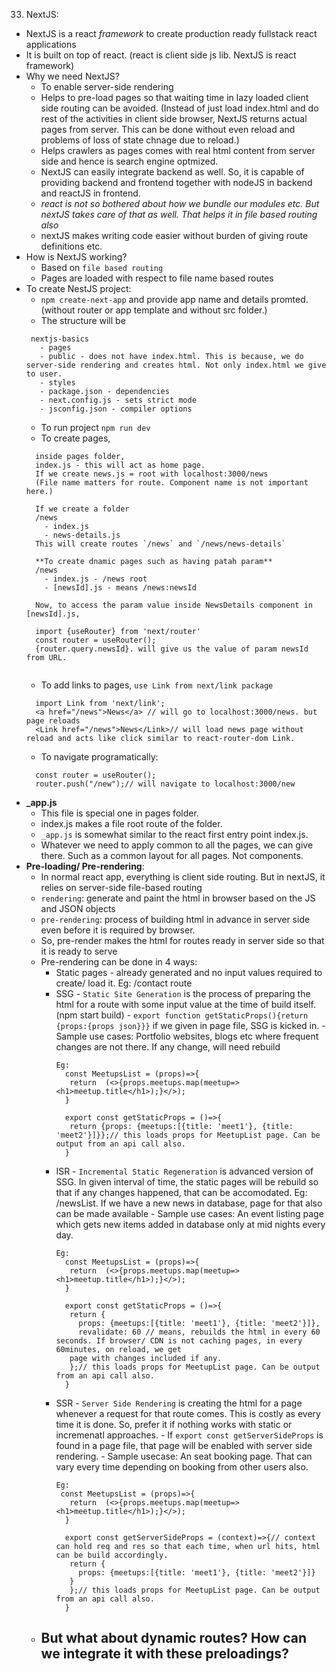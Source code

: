 33. NextJS:
  - NextJS is a react *framework* to create production ready fullstack react applications
  - It is built on top of react. (react is client side js lib. NextJS is react framework)
  - Why we need NextJS?
    * To enable server-side rendering
    * Helps to pre-load pages so that waiting time in lazy loaded client side routing can be avoided. 
      (Instead of just load index.html and do rest of the activities in client side browser, NextJS returns actual pages from server.
      This can be done without even reload and problems of loss of state chnage due to reload.)
    * Helps crawlers as pages comes with real html content from server side and hence is search engine optmized.
    * NextJS can easily integrate backend as well. So, it is capable of providing backend and frontend together 
      with nodeJS in backend and reactJS in frontend.
    * *react is not so bothered about how we bundle our modules etc. But nextJS takes care of that as well. That helps it in file based routing also*
    * nextJS makes writing code easier without burden of giving route definitions etc.
 - How is NextJS working?
    * Based on `file based routing`
    * Pages are loaded with respect to file name based routes
 - To create NestJS project:
    * `npm create-next-app` and provide app name and details promted. (without router or app template and without src folder.)
    * The structure will be 
     ```
      nextjs-basics
        - pages
        - public - does not have index.html. This is because, we do server-side rendering and creates html. Not only index.html we give to user.
        - styles
        - package.json - dependencies
        - next.config.js - sets strict mode
        - jsconfig.json - compiler options
     ```
     * To run project `npm run dev`
     * To create pages, 
      ```
        inside pages folder,
        index.js - this will act as home page.
        If we create news.js = root with localhost:3000/news
        (File name matters for route. Component name is not important here.)
        
        If we create a folder
        /news
          - index.js
          - news-details.js
        This will create routes `/news` and `/news/news-details`
        
        **To create dnamic pages such as having patah param**
        /news
          - index.js - /news root
          - [newsId].js - means /news:newsId
        
        Now, to access the param value inside NewsDetails component in [newsId].js,
        
        import {useRouter} from 'next/router'
        const router = useRouter();
        {router.query.newsId}. will give us the value of param newsId from URL.
        
      ```
    * To add links to pages,
      `use Link from next/link package`
    ```
      import Link from 'next/link';
      <a href="/news">News</a> // will go to localhost:3000/news. but page reloads
      <Link href="/news">News</Link>// will load news page without reload and acts like click similar to react-router-dom Link.
    ```
    * To navigate programatically:
    ```
      const router = useRouter();
      router.push("/new");// will navigate to localhost:3000/new
    ```
- **_app.js**
  * This file is special one in pages folder.
  * index.js makes a file root route of the folder.
  * `_app.js` is somewhat similar to the react first entry point index.js.
  * Whatever we need to apply common to all the pages, we can give there. Such as a common layout for all pages. Not components.
- **Pre-loading/ Pre-rendering**: 
  * In normal react app, everything is client side routing. But in nextJS, it relies on server-side file-based routing  
  * `rendering`: generate and paint the html in browser based on the JS and JSON objects
  * `pre-rendering`: process of building html in advance in server side even before it is required by browser.
  * So, pre-render makes the html for routes ready in server side so that it is ready to serve
  * Pre-rendering can be done in 4 ways:
      - Static pages - already generated and no input values required to create/ load it. Eg: /contact route
      - SSG - `Static Site Generation` is the process of preparing the html for a route with some input value at the time of build itself.
              (npm start build)
            - `export function getStaticProps(){return {props:{props json}}}` if we given in page file, SSG is kicked in.
            - Sample use cases: Portfolio websites, blogs etc where frequent changes are not there. If any change, will need rebuild
           ```
           Eg: 
             const MeetupsList = (props)=>{
              return  (<>{props.meetups.map(meetup=><h1>meetup.title</h1>);}</>);
             }
             
             export const getStaticProps = ()=>{
              return {props: {meetups:[{title: 'meet1'}, {title: 'meet2'}]}};// this loads props for MeetupList page. Can be output from an api call also.
             } 
           ```
      - ISR - `Incremental Static Regeneration` is advanced version of SSG. In  given interval of time, the static pages will be rebuild so that 
              if any changes happened, that can be accomodated. Eg: /newsList. If we have a new news in database, page for that also can be 
              made available
            - Sample use cases: An event listing page which gets new items added in database only at mid nights every day. 
           ```
           Eg:
             const MeetupsList = (props)=>{
              return  (<>{props.meetups.map(meetup=><h1>meetup.title</h1>);}</>);
             }
             
             export const getStaticProps = ()=>{
              return {
                props: {meetups:[{title: 'meet1'}, {title: 'meet2'}]},
                revalidate: 60 // means, rebuilds the html in every 60 seconds. If browser/ CDN is not caching pages, in every 60minutes, on reload, we get
              page with changes included if any.
              };// this loads props for MeetupList page. Can be output from an api call also.
             } 
           
           ```
      - SSR - `Server Side Rendering` is creating the html for a page whenever a request for that route comes. This is costly as every time it is done.
              So, prefer it if nothing works with static or incremenatl approaches.
            - If `export const getServerSideProps` is found in a page file, that page will be enabled with server side rendering.
            - Sample usecase: An seat booking page. That can vary every time depending on booking from other users also.
           ```
           Eg:
            const MeetupsList = (props)=>{
              return  (<>{props.meetups.map(meetup=><h1>meetup.title</h1>);}</>);
             }
             
             export const getServerSideProps = (context)=>{// context can hold req and res so that each time, when url hits, html can be build accordingly.
              return {
                props: {meetups:[{title: 'meet1'}, {title: 'meet2'}]}
              }
              };// this loads props for MeetupList page. Can be output from an api call also.
             }
           ```
   * But what about dynamic routes? How can we integrate it with these preloadings?
      -            
